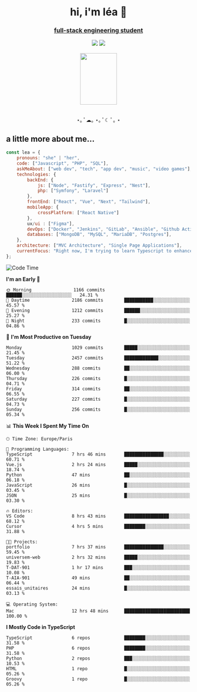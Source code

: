 <h1 align="center">hi, i'm léa 🌙</h1>
<h3 align="center"><ins>full-stack engineering student</ins></h3>  
<div align="center">
  <a href="https://www.linkedin.com/in/lea-reiter22/"><img src="https://img.shields.io/badge/LinkedIn-0077B5?style=for-the-badge&logo=linkedin&logoColor=white"/></a>
  <a href="mailto:lea.reiter@outlook.fr"><img src="https://img.shields.io/badge/Contact-2A2A2A?style=for-the-badge&logo=minutemailer&logoColor=white"/></a>
</div>
<br>
  <div align="center">  <img src="https://github.com/xmnchild/xmnchild/blob/main/1702415560_StardewValleyHappyGreyCat.png" height="140" width="100"/>
</div>
<br>
  <p align="center">
                 ⋆｡ ﾟ☁︎｡ ⋆｡ ﾟ☾ ﾟ｡ ⋆
  </p>
  <h2>a little more about me...</h2>
  
```js
const lea = {
    pronouns: "she" | "her",
    code: ["Javascript", "PHP", "SQL"],
    askMeAbout: ["web dev", "tech", "app dev", "music", "video games"],
    technologies: {
        backEnd: {
            js: ["Node", "Fastify", "Express", "Nest"],
            php: ["Symfony", "Laravel"]
        },
        frontEnd: ["React", "Vue", "Next", "Tailwind"],
        mobileApp: {
            crossPlatform: ["React Native"]
        },
        ux/ui : ["Figma"],
        devOps: ["Docker", "Jenkins", "GitLab", "Ansible", "Github Actions"],
        databases: ["MongoDB", "MySQL", "MariaDB", "Postgres"],
    },
    architecture: ["MVC Architecture", "Single Page Applications"],
    currentFocus: "Right now, I'm trying to learn Typescript to enhance my Javascript development.",
};
```
<!--START_SECTION:waka-->
![Code Time](http://img.shields.io/badge/Code%20Time-161%20hrs%2049%20mins-blue)

**I'm an Early 🐤** 

```text
🌞 Morning                1166 commits        ██████░░░░░░░░░░░░░░░░░░░   24.31 % 
🌆 Daytime                2186 commits        ███████████░░░░░░░░░░░░░░   45.57 % 
🌃 Evening                1212 commits        ██████░░░░░░░░░░░░░░░░░░░   25.27 % 
🌙 Night                  233 commits         █░░░░░░░░░░░░░░░░░░░░░░░░   04.86 % 
```
📅 **I'm Most Productive on Tuesday** 

```text
Monday                   1029 commits        █████░░░░░░░░░░░░░░░░░░░░   21.45 % 
Tuesday                  2457 commits        █████████████░░░░░░░░░░░░   51.22 % 
Wednesday                288 commits         ██░░░░░░░░░░░░░░░░░░░░░░░   06.00 % 
Thursday                 226 commits         █░░░░░░░░░░░░░░░░░░░░░░░░   04.71 % 
Friday                   314 commits         ██░░░░░░░░░░░░░░░░░░░░░░░   06.55 % 
Saturday                 227 commits         █░░░░░░░░░░░░░░░░░░░░░░░░   04.73 % 
Sunday                   256 commits         █░░░░░░░░░░░░░░░░░░░░░░░░   05.34 % 
```


📊 **This Week I Spent My Time On** 

```text
🕑︎ Time Zone: Europe/Paris

💬 Programming Languages: 
TypeScript               7 hrs 46 mins       ███████████████░░░░░░░░░░   60.71 % 
Vue.js                   2 hrs 24 mins       █████░░░░░░░░░░░░░░░░░░░░   18.74 % 
Python                   47 mins             ██░░░░░░░░░░░░░░░░░░░░░░░   06.18 % 
JavaScript               26 mins             █░░░░░░░░░░░░░░░░░░░░░░░░   03.45 % 
JSON                     25 mins             █░░░░░░░░░░░░░░░░░░░░░░░░   03.30 % 

🔥 Editors: 
VS Code                  8 hrs 43 mins       █████████████████░░░░░░░░   68.12 % 
Cursor                   4 hrs 5 mins        ████████░░░░░░░░░░░░░░░░░   31.88 % 

🐱‍💻 Projects: 
portfolio                7 hrs 37 mins       ███████████████░░░░░░░░░░   59.45 % 
universem-web            2 hrs 32 mins       █████░░░░░░░░░░░░░░░░░░░░   19.83 % 
T-DAT-901                1 hr 17 mins        ███░░░░░░░░░░░░░░░░░░░░░░   10.08 % 
T-AIA-901                49 mins             ██░░░░░░░░░░░░░░░░░░░░░░░   06.44 % 
essais_unitaires         24 mins             █░░░░░░░░░░░░░░░░░░░░░░░░   03.13 % 

💻 Operating System: 
Mac                      12 hrs 48 mins      █████████████████████████   100.00 % 
```

**I Mostly Code in TypeScript** 

```text
TypeScript               6 repos             ████████░░░░░░░░░░░░░░░░░   31.58 % 
PHP                      6 repos             ████████░░░░░░░░░░░░░░░░░   31.58 % 
Python                   2 repos             ███░░░░░░░░░░░░░░░░░░░░░░   10.53 % 
HTML                     1 repo              █░░░░░░░░░░░░░░░░░░░░░░░░   05.26 % 
Groovy                   1 repo              █░░░░░░░░░░░░░░░░░░░░░░░░   05.26 % 
```




<!--END_SECTION:waka-->
